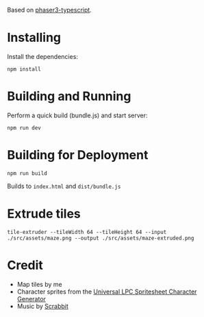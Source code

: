 Based on [phaser3-typescript](https://github.com/digitsensitive/phaser3-typescript/).

# Installing

Install the dependencies:

```
npm install
```

# Building and Running

Perform a quick build (bundle.js) and start server:

```
npm run dev
```

# Building for Deployment

```
npm run build
```

Builds to `index.html` and `dist/bundle.js`

# Extrude tiles

```
tile-extruder --tileWidth 64 --tileHeight 64 --input ./src/assets/maze.png --output ./src/assets/maze-extruded.png
```

# Credit

* Map tiles by me
* Character sprites from the [Universal LPC Spritesheet Character Generator](http://gaurav.munjal.us/Universal-LPC-Spritesheet-Character-Generator/)
* Music by [Scrabbit](https://opengameart.org/content/city-of-rain)
